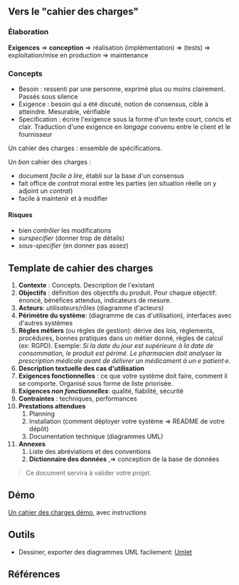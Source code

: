 ## Vers le "cahier des charges"

### Élaboration

**Exigences** => **conception** => réalisation (implémentation) => (tests) => exploitation/mise en production => maintenance

### Concepts

- Besoin : ressenti par une personne, exprimé plus ou moins clairement. Passés sous silence
- Exigence : besoin qui a été discuté, notion de consensus, cible à atteindre. Mesurable, vérifiable
- Specification : écrire l'exigence sous la forme d'un texte court, concis et clair. Traduction d'une exigence en *langage* convenu entre le client et le fournisseur

Un cahier des charges : ensemble de spécifications.

Un *bon* cahier des charges : 

- document *facile à lire*, établi sur la base d'un consensus
- fait office de *contrat* moral entre les parties (en situation réelle on y adjoint un *contrat*)
- facile à maintenir et à modifier

#### Risques

- bien *contrôler* les modifications
- *surspecifier* (donner trop de détails)
- *sous-specifier* (en donner pas assez)

## Template de cahier des charges

1. **Contexte** : Concepts. Description de l'existant
2. **Objectifs** : définition des objectifs du produit. Pour chaque objectif: énoncé, bénéfices attendus, indicateurs de mesure.
3. **Acteurs**: *utilisateurs*/rôles (diagramme d'acteurs)
4. **Périmètre du système**: (diagramme de cas d'utilisation), interfaces avec d'autres systèmes
5. **Règles métiers** (ou règles de gestion): dérive des lois, règlements, procédures, bonnes pratiques dans un métier donné, règles de calcul (ex: RGPD). Exemple: *Si la date du jour est supérieure à la date de consommation, le produit est périmé.* *Le pharmacien doit analyser la prescription médicale avant de délivrer un médicament à un·e patient·e.*
6. **Description textuelle des cas d'utilisation**
7. **Exigences fonctionnelles** : ce que votre système doit faire, comment il se comporte. Organisé sous forme de liste priorisée.
8. **Exigences *non fonctionnelles***: qualité, fiabilité, sécurité 
9. **Contraintes** : techniques, performances
10. **Prestations attendues**
    1.  Planning
    2.  Installation (comment déployer votre système => README de votre dépôt)
    3.  Documentation technique (diagrammes UML)
11. **Annexes**
    1.  Liste des abréviations et des conventions
    2.  **Dictionnaire des données** ,=> conception de la base de données

> Ce document servira à valider votre projet.

## Démo

[Un cahier des charges démo](./cahier-des-charges-exemples/cdc.md), avec instructions

## Outils

- Dessiner, exporter des diagrammes UML facilement: [Umlet](https://www.umlet.com/)

## Références